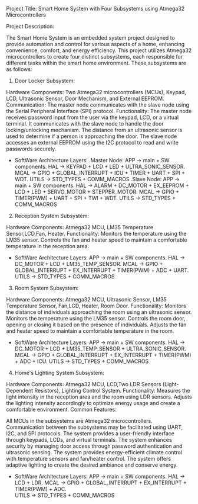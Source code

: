 Project Title: Smart Home System with Four Subsystems using Atmega32 Microcontrollers

Project Description:

The Smart Home System is an embedded system project designed to provide automation and control for various aspects of a home, enhancing convenience, comfort, and energy efficiency. This project utilizes Atmega32 microcontrollers to create four distinct subsystems, each responsible for different tasks within the smart home environment. These subsystems are as follows:

1. Door Locker Subsystem:

Hardware Components: Two Atmega32 microcontrollers (MCUs), Keypad, LCD, Ultrasonic Sensor, Door Mechanism, and External EEPROM.
Communication: The master node communicates with the slave node using the Serial Peripheral Interface (SPI) protocol.
Functionality:
The master node receives password input from the user via the keypad, LCD, or a virtual terminal.
It communicates with the slave node to handle the door locking/unlocking mechanism.
The distance from an ultrasonic sensor is used to determine if a person is approaching the door.
The slave node accesses an external EEPROM using the I2C protocol to read and write passwords securely.
- SoftWare Architecture Layers:
	.Master Node:
	 	APP   -> main + SW components.
		HAL   -> KEYPAD + LCD + LED + ULTRA_SONIC_SENSOR.
		MCAL  -> GPIO + GLOBAL_INTERRUPT + ICU + TIMER + UART + SPI + WDT.
		UTILS -> STD_TYPES + COMM_MACROS
	.Slave Node:
	 	APP   -> main + SW components.
		HAL   -> ALARM + DC_MOTOR + EX_EEPROM + LCD + LED + SERVO_MOTOR + STEPPER_MOTOR.
		MCAL  -> GPIO + TIMER(PWM) + UART + SPI + TWI + WDT.
		UTILS -> STD_TYPES + COMM_MACROS

2. Reception System Subsystem:

Hardware Components: Atmega32 MCU, LM35 Temperature Sensor,LCD,Fan, Heater.
Functionality:
Monitors the temperature using the LM35 sensor.
Controls the fan and heater speed to maintain a comfortable temperature in the reception area.
- SoftWare Architecture Layers:
	 	APP   -> main + SW components.
		HAL   -> DC_MOTOR + LCD + LM35_TEMP_SENSOR.
		MCAL  -> GPIO + GLOBAL_INTERRUPT + EX_INTERRUPT + TIMER(PWM) + ADC + UART.
		UTILS -> STD_TYPES + COMM_MACROS
			
3. Room System Subsystem:

Hardware Components: Atmega32 MCU, Ultrasonic Sensor, LM35 Temperature Sensor, Fan,LCD, Heater, Room Door.
Functionality:
Monitors the distance of individuals approaching the room using an ultrasonic sensor.
Monitors the temperature using the LM35 sensor.
Controls the room door, opening or closing it based on the presence of individuals.
Adjusts the fan and heater speed to maintain a comfortable temperature in the room.
- SoftWare Architecture Layers:
	 	APP   -> main + SW components.
		HAL   -> DC_MOTOR + LCD + LM35_TEMP_SENSOR + ULTRA_SONIC_SENSOR.
		MCAL  -> GPIO + GLOBAL_INTERRUPT + EX_INTERRUPT + TIMER(PWM) + ADC + ICU.
		UTILS -> STD_TYPES + COMM_MACROS
		
4. Home's Lighting System Subsystem:

Hardware Components: Atmega32 MCU, LCD,Two LDR Sensors (Light-Dependent Resistors), Lighting Control System.
Functionality:
Measures the light intensity in the reception area and the room using LDR sensors.
Adjusts the lighting intensity accordingly to optimize energy usage and create a comfortable environment.
Common Features:

All MCUs in the subsystems are Atmega32 microcontrollers.
Communication between the subsystems may be facilitated using UART, I2C, and SPI protocols.
The system provides a user-friendly interface through keypads, LCDs, and virtual terminals.
The system enhances security by managing door access through password authentication and ultrasonic sensing.
The system provides energy-efficient climate control with temperature sensors and fan/heater control.
The system offers adaptive lighting to create the desired ambiance and conserve energy.

- SoftWare Architecture Layers:
	 	APP   -> main + SW components.
		HAL   -> LCD + LDR.
		MCAL  -> GPIO + GLOBAL_INTERRUPT + EX_INTERRUPT + TIMER(PWM) + ADC.	 
		UTILS -> STD_TYPES + COMM_MACROS
